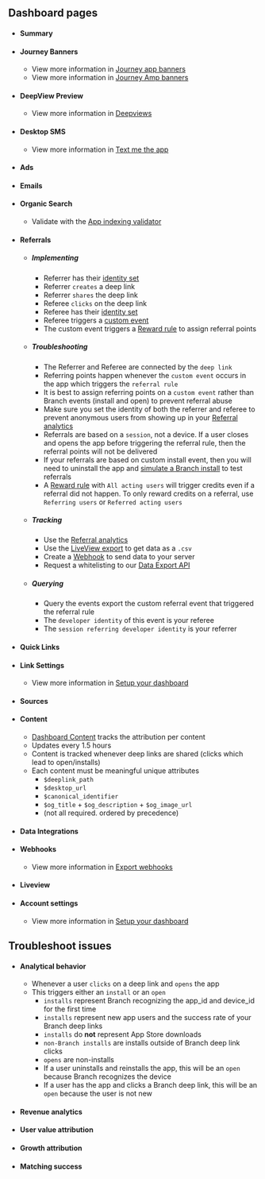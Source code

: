 
## Dashboard pages

- #### Summary
- #### Journey Banners
    - View more information in [Journey app banners](/pages/web/journeys/)
    - View more information in [Journey Amp banners](/pages/web/amp-journeys/)
- #### DeepView Preview
    - View more information in [Deepviews](/pages/web/deep-views/)
- #### Desktop SMS
    - View more information in [Text me the app](/pages/web/text-me-the-app/)
- #### Ads
- #### Emails
- #### Organic Search
    - Validate with the [App indexing validator](https://branch.io/resources/app-indexing/)
- #### Referrals

    - ##### Implementing

        - Referrer has their [identity set](#dialog-code)
        - Referrer `creates` a deep link
        - Referrer `shares` the deep link
        - Referee `clicks` on the deep link
        - Referee has their [identity set](#dialog-code)
        - Referee triggers a [custom event](#dialog-code)
        - The custom event triggers a [Reward rule](https://dashboard.branch.io/referrals/rules) to assign referral points

    - ##### Troubleshooting

        - The Referrer and Referee are connected by the `deep link`
        - Referring points happen whenever the `custom event` occurs in the app which triggers the `referral rule`
        - It is best to assign referring points on a `custom event` rather than Branch events (install and open) to prevent referral abuse
        - Make sure you set the identity of both the referrer and referee to prevent anonymous users from showing up in your [Referral analytics](https://dashboard.branch.io/referrals/analytics)
        - Referrals are based on a `session`, not a device. If a user closes and opens the app before triggering the referral rule, then the referral points will not be delivered
        - If your referrals are based on custom install event, then you will need to uninstall the app and [simulate a Branch install](#dialog-code) to test referrals
        - A [Reward rule](https://dashboard.branch.io/referrals/rules) with `All acting users` will trigger credits even if a referral did not happen. To only reward credits on a referral, use `Referring users` or `Referred acting users`

    - ##### Tracking
        - Use the [Referral analytics](https://dashboard.branch.io/referrals/analytics)
        - Use the [LiveView export](https://dashboard.branch.io/liveview/link_clicks) to get data as a `.csv`
        - Create a [Webhook](/pages/exports/webhooks) to send data to your server
        - Request a whitelisting to our [Data Export API](/pages/exports/api)

    - ##### Querying
        - Query the events export the custom referral event that triggered the referral rule
        - The `developer identity` of this event is your referee
        - The `session referring developer identity` is your referrer

- #### Quick Links
- #### Link Settings
    - View more information in [Setup your dashboard](/pages/dashboard/integrate/)
- #### Sources
- #### Content
    - [Dashboard Content](https://dashboard.branch.io/content) tracks the attribution per content
    - Updates every 1.5 hours
    - Content is tracked whenever deep links are shared (clicks which lead to open/installs)
    - Each content must be meaningful unique attributes
        - `$deeplink_path`
        - `$desktop_url`
        - `$canonical_identifier`
        - `$og_title` + `$og_description` + `$og_image_url`
        - (not all required. ordered by precedence)

- #### Data Integrations
- #### Webhooks
    - View more information in [Export webhooks](/pages/exports/webhooks/)
- #### Liveview
- #### Account settings
    - View more information in [Setup your dashboard](/pages/dashboard/integrate/)

## Troubleshoot issues

- #### Analytical behavior
    + Whenever a user `clicks` on a deep link and `opens` the app
    + This triggers either an `install` or an `open`
        + `installs` represent Branch recognizing the app_id and device_id for the first time
        + `installs` represent new app users and the success rate of your Branch deep links
        + `installs` do **not** represent App Store downloads
        + `non-Branch installs` are installs outside of Branch deep link clicks
        + `opens` are non-installs
        + If a user uninstalls and reinstalls the app, this will be an `open` because Branch recognizes the device
        + If a user has the app and clicks a Branch deep link, this will be an `open` because the user is not new

- #### Revenue analytics

- #### User value attribution

- #### Growth attribution

- #### Matching success
